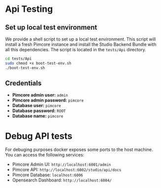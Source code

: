 # Api Testing

## Set up local test environment
We provide a shell script to set up a local test environment. This script will install a fresh Pimcore instance and install the Studio Backend Bundle with all this dependencies. The script is located in the `tests/Api` directory.

```bash
cd tests/Api
sudo chmod +x boot-test-env.sh
./boot-test-env.sh
```


## Credentials

- **Pimcore admin user:** `admin`
- **Pimcore admin password:** `pimcore`
- **Database user:** `pimcore`
- **Database password:** `ROOT`
- **Database name:** `pimcore`

# Debug API tests
For debuging purposes docker exposes some ports to the host machine. You can access the following services:

- Pimcore Admin UI: `http://localhost:6001/admin`
- Pimcore API: `http://localhost:6002/studio/api/docs`
- Pimcore Database: `localhost:6006`
- Opensearch Dashboard: `http://localhost:6004/`



